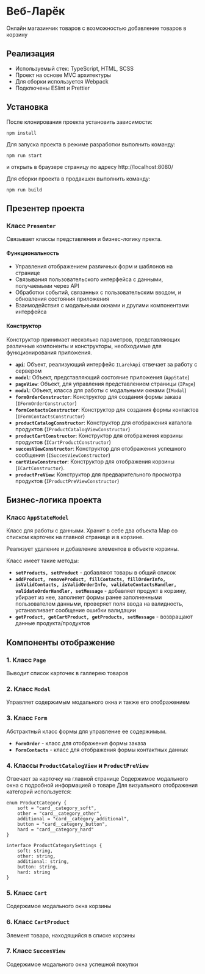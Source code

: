 # Веб-Ларёк
Онлайн магазинчик товаров с возможностью добавление товаров в корзину

## Реализация
- Используемый стек: TypeScript, HTML, SCSS
- Проект на основе MVC архитектуры
- Для сборки используется Webpack
- Подключены ESlint и Prettier
## Установка
После клонирования проекта установить зависимости:
```
npm install
```
Для запуска проекта в режиме разработки выполнить команду:
```
npm run start
```
и открыть в браузере страницу по адресу http://localhost:8080/

Для сборки проекта в продакшен выполнить команду:
```
npm run build
```

## Презентер проекта
### Класс **`Presenter`**
Связывает классы представления и бизнес-логику пректа.

#### Функциональность
- Управления отображением различных форм и шаблонов на странице
- Связывания пользовательского интерфейса с данными, получаемыми через API
- Обработки событий, связанных с пользовательским вводом, и обновления состояния приложения
- Взаимодействия с модальными окнами и другими компонентами интерфейса

#### Конструктор
Конструктор принимает несколько параметров, представляющих различные компоненты и конструкторы, необходимые для функционирования приложения.
- **`api`**: Объект, реализующий интерфейс `ILarekApi` отвечает за работу с сервером
- **`model`**: Объект, представляющий состояние приложения (`AppState`)
- **`pageView`**: Объект, для управления представлением страницы (`IPage`)
- **`modal`**: Объект, класса для работы с модальными окнами (`IModal`)
- **`formOrderConstructor`**: Конструктор для создания формы заказа (`IFormOrderConstructor`)
- **`formContactsConstructor`**: Конструктор для создания формы контактов (`IFormContactsConstructor`)
- **`productCatalogConstructor`**: Конструктор для отображения каталога продуктов (`IProductCatalogViewConstructor`)
- **`productCartConstructor`**: Конструктор для отображения корзины продуктов (`ICartProductConstructor`)
- **`succesViewConstructor`**: Конструктор для отображения успешного сообщения (`ISuccesViewConstructor`)
- **`cartViewConstructor`**: Конструктор для отображения корзины (`ICartConstructor`).
- **`productPreView`**: Конструктор для предварительного просмотра продуктов (`IProductPreViewConstructor`)

## Бизнес-логика проекта
### Класс **`AppStateModel`**
Класс для работы с данными. Хранит в себе два объекта Map со списком карточек на главной странице и в корзине.

Реализует удаление и добавление элементов в объекте корзины.

Класс имеет такие методы: 
- **`setProducts, setProduct`** - добавляют товары в общий список
- **`addProduct, removeProduct, fillContacts, fillOrderInfo, isValidContacts, isValidOrderInfo, validateContactsHandler, validateOrderHandler, setMessage`** - добавляет продукт в корзину, убирает из нее, заполняет формы ранее заполненными пользователем данными, проверяет поля ввода на валидность, устанавливает сообщение ошибки валидации
- **`getProduct, getCartProduct, getProducts, setMessage`** - возвращают данные продукта/продуктов

## Компоненты отображение

### 1. Класс **`Page`**
Выводит список карточек в галлерею товаров

### 2. Класс **`Modal`**
Управляет содержимым модального окна и также его отображением

### 3. Класс **`Form`**
Абстрактный класс формы для управление ее содержимым.
- **`FormOrder`** - класс для отображения формы заказа
- **`FormContacts`** - класс для отображения формы контактных данных

### 4. Классы **`ProductCatalogView`** и **`ProductPreView`**
Отвечает за карточку на главной странице
Содержимое модального окна с подробной информацией о товаре
Для визуального отображения категорий используется:
```
enum ProductCategory {
    soft = "card__category_soft",
    other = "card__category_other",
    additional = "card__category_additional",
    button = "card__category_button",
    hard = "card__category_hard"
}

interface ProductCategorySettings {
    soft: string,
    other: string,
    additional: string,
    button: string,
    hard: string
}
```

### 5. Класс **`Cart`**
Содержимое модального окна корзины

### 6. Класс **`CartProduct`**
Элемент товара, находящийся в списке корзины

### 7. Класс **`SuccesView`**
Содержимое модального окна успешной покупки
